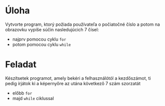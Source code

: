 # Úloha
Vytvorte program, ktorý požiada používateľa o počiatočné číslo a potom na obrazovku vypíše súčin nasledujúcich 7 čísel:
- najprv pomocou cyklu `for`
- potom pomocou cyklu `while`

# Feladat
Készítsetek programot, amely bekéri a felhasználótól a kezdőszámot, ti pedig írjátok ki a képernyőre az utána következő 7 szám szorzatát
- előbb `for`
- majd `while` ciklussal